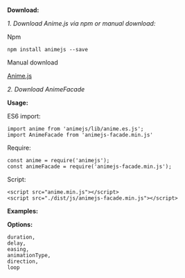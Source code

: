 **Download:**

_1. Download Anime.js via npm or manual download:_

Npm

    npm install animejs --save
    
Manual download

[Anime.js](https://github.com/juliangarnier/anime/archive/master.zip)

_2. Download AnimeFacade_
    

**Usage:**

ES6 import: 
            
    import anime from 'animejs/lib/anime.es.js';
    import AnimeFacade from 'animejs-facade.min.js'

Require:
    
    const anime = require('animejs');
    const animeFacade = require('animejs-facade.min.js');
    
Script:

    <script src="anime.min.js"></script>
    <script src="./dist/js/animejs-facade.min.js"></script>
    
**Examples:**

    
**Options:**
    
    duration,
    delay,
    easing,
    animationType,
    direction,
    loop

    
    
    
    
